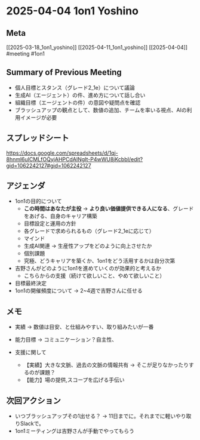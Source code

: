 # 2025-04-04 1on1 Yoshino

## Meta

[[2025-03-18_1on1_yoshino]] [[2025-04-11_1on1_yoshino]] [[2025-04-04]]
#meeting #1on1

## Summary of Previous Meeting

- 個人目標とスタンス（グレード2_1e）について議論
- 生成AI（エージェント）の件、進め方について話し合い
- 組織目標（エージェントの件）の意図や疑問点を確認
- ブラッシュアップの観点として、数値の追加、チームを率いる視点、AIの利用イメージが必要

## スプレッドシート

https://docs.google.com/spreadsheets/d/1qj-8hnml6uICMLfOQyjAHPCdAINgIt-P4wWU8jKcbbI/edit?gid=1062242127#gid=1062242127

## アジェンダ

- 1on1の目的について
  - **この時間はあなたが主役** -> **より良い価値提供できる人になる**、グレードをあげる、自身のキャリア構築
  - 目標設定と運用の方針
  - 各グレードで求められるもの（グレード2_1eに応じて）
  - マインド
  - 生成AI関連 -> 生産性アップをどのように向上させたか
  - 個別課題
  - 究極、どうキャリアを築くか、1on1をどう活用するかは自分次第
- 吉野さんがどのように1on1を進めていくのが効果的と考えるか
  - こちらからの支援（続けて欲しいこと、やめて欲しいこと）
- 目標最終決定
- 1on1の開催頻度について -> 2~4週で吉野さんに任せる

## メモ

- 実績 -> 数値は目安、と仕組みやすい、取り組みたいが一番
- 能力目標 -> コミュニケーション？自主性、

- 支援に関して
	- 【実績】大きな文脈、過去の文脈の情報共有 -> そこが足りなかったりするのが課題？
	- 【能力】場の提供,スコープを広げる手伝い

## 次回アクション

- いつブラッシュアップその1出せる？ -> 11日までに。それまでに軽いやり取りSlackで。
- 1on1ミーティングは吉野さんが手動でやってもらう
